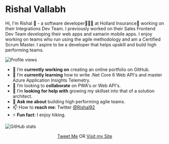 
# Rishal Vallabh

Hi, I'm Rishal 👋 - a software developer🧑🏻‍💻 at Hollard Insurance🏢 working on their Integrations Dev Team. I previously worked on their Sales Frontend Dev Team developing their web apps and xamarin mobile apps. 
I enjoy working on teams who run using the agile methodology and am a Certified Scrum Master.
I aspire to be a developer that helps upskill and build high performing teams.

![Profile views](https://gpvc.arturio.dev/Rishal92)  

- 🔭 I’m **currently working on** creating an online portfolio on GitHub.
- 🌱 I’m **currently learning** how to write .Net Core 6 Web API's and master Azure Application Insights Telemetry.
- 👯 I’m looking to **collaborate** on PWA's or Web API's.
- 🤔 I’m **looking for help with** growing my skillset into that of a solution architect.
- 💬 **Ask me about** building high performing agile teams.
- 📫 How to **reach me**: Twitter [@Rishal92](https://twitter.com/rishal92?lang=en)
- ⚡ **Fun fact**: I enjoy hiking.

![GitHub stats](https://github-readme-stats.vercel.app/api?username=Rishal92&show_icons=true)

<p align="center">
  <a href="https://twitter.com/Rishal92?ref_src=twsrc%5Etfw">Tweet Me</a> OR <a href="https://Rishal92.com">Visit my Site</a>
</p>
